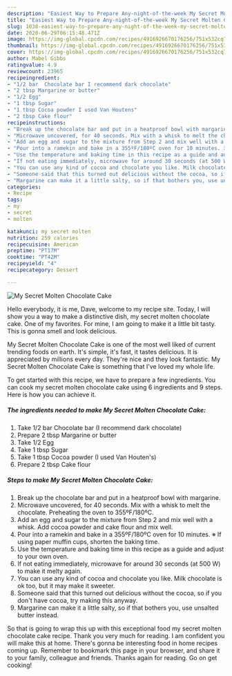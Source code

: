 ```yaml
---
description: "Easiest Way to Prepare Any-night-of-the-week My Secret Molten Chocolate Cake"
title: "Easiest Way to Prepare Any-night-of-the-week My Secret Molten Chocolate Cake"
slug: 1038-easiest-way-to-prepare-any-night-of-the-week-my-secret-molten-chocolate-cake
date: 2020-06-29T06:15:48.471Z
image: https://img-global.cpcdn.com/recipes/4916926670176256/751x532cq70/my-secret-molten-chocolate-cake-recipe-main-photo.jpg
thumbnail: https://img-global.cpcdn.com/recipes/4916926670176256/751x532cq70/my-secret-molten-chocolate-cake-recipe-main-photo.jpg
cover: https://img-global.cpcdn.com/recipes/4916926670176256/751x532cq70/my-secret-molten-chocolate-cake-recipe-main-photo.jpg
author: Mabel Gibbs
ratingvalue: 4.9
reviewcount: 23965
recipeingredient:
- "1/2 bar  Chocolate bar I recommend dark chocolate"
- "2 tbsp Margarine or butter"
- "1/2 Egg"
- "1 tbsp Sugar"
- "1 tbsp Cocoa powder I used Van Houtens"
- "2 tbsp Cake flour"
recipeinstructions:
- "Break up the chocolate bar and put in a heatproof bowl with margarine."
- "Microwave uncovered, for 40 seconds. Mix with a whisk to melt the chocolate. Preheating the oven to 355ºF/180ºC."
- "Add an egg and sugar to the mixture from Step 2 and mix well with a whisk. Add cocoa powder and cake flour and mix well."
- "Pour into a ramekin and bake in a 355ºF/180ºC oven for 10 minutes. ※ If using paper muffin cups, shorten the baking time."
- "Use the temperature and baking time in this recipe as a guide and adjust to your own oven."
- "If not eating immediately, microwave for around 30 seconds (at 500 W) to make it melty again."
- "You can use any kind of cocoa and chocolate you like. Milk chocolate is ok too, but it may make it sweeter."
- "Someone said that this turned out delicious without the cocoa, so if you don&#39;t have cocoa, try making this anyway."
- "Margarine can make it a little salty, so if that bothers you, use unsalted butter instead."
categories:
- Recipe
tags:
- my
- secret
- molten

katakunci: my secret molten 
nutrition: 259 calories
recipecuisine: American
preptime: "PT17M"
cooktime: "PT42M"
recipeyield: "4"
recipecategory: Dessert

---
```



![My Secret Molten Chocolate Cake](https://img-global.cpcdn.com/recipes/4916926670176256/751x532cq70/my-secret-molten-chocolate-cake-recipe-main-photo.jpg)

Hello everybody, it is me, Dave, welcome to my recipe site. Today, I will show you a way to make a distinctive dish, my secret molten chocolate cake. One of my favorites. For mine, I am going to make it a little bit tasty. This is gonna smell and look delicious.

My Secret Molten Chocolate Cake is one of the most well liked of current trending foods on earth. It's simple, it's fast, it tastes delicious. It is appreciated by millions every day. They're nice and they look fantastic. My Secret Molten Chocolate Cake is something that I've loved my whole life.




To get started with this recipe, we have to prepare a few ingredients. You can cook my secret molten chocolate cake using 6 ingredients and 9 steps. Here is how you can achieve it.

<!--inarticleads1-->

##### The ingredients needed to make My Secret Molten Chocolate Cake:

1. Take 1/2 bar  Chocolate bar (I recommend dark chocolate)
1. Prepare 2 tbsp Margarine or butter
1. Take 1/2 Egg
1. Take 1 tbsp Sugar
1. Take 1 tbsp Cocoa powder (I used Van Houten&#39;s)
1. Prepare 2 tbsp Cake flour




<!--inarticleads2-->

##### Steps to make My Secret Molten Chocolate Cake:

1. Break up the chocolate bar and put in a heatproof bowl with margarine.
1. Microwave uncovered, for 40 seconds. Mix with a whisk to melt the chocolate. Preheating the oven to 355ºF/180ºC.
1. Add an egg and sugar to the mixture from Step 2 and mix well with a whisk. Add cocoa powder and cake flour and mix well.
1. Pour into a ramekin and bake in a 355ºF/180ºC oven for 10 minutes. ※ If using paper muffin cups, shorten the baking time.
1. Use the temperature and baking time in this recipe as a guide and adjust to your own oven.
1. If not eating immediately, microwave for around 30 seconds (at 500 W) to make it melty again.
1. You can use any kind of cocoa and chocolate you like. Milk chocolate is ok too, but it may make it sweeter.
1. Someone said that this turned out delicious without the cocoa, so if you don&#39;t have cocoa, try making this anyway.
1. Margarine can make it a little salty, so if that bothers you, use unsalted butter instead.




So that is going to wrap this up with this exceptional food my secret molten chocolate cake recipe. Thank you very much for reading. I am confident you will make this at home. There's gonna be interesting food in home recipes coming up. Remember to bookmark this page in your browser, and share it to your family, colleague and friends. Thanks again for reading. Go on get cooking!
